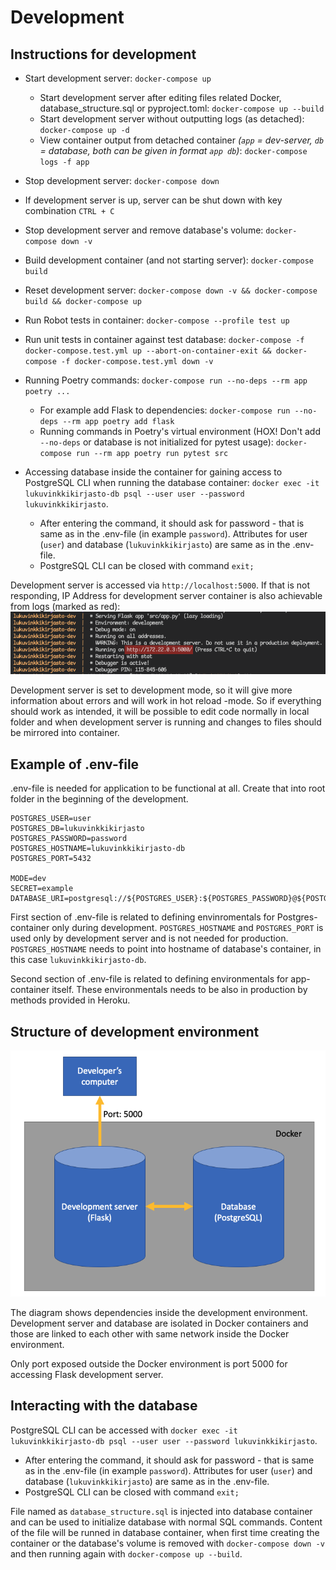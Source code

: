 # Development

## Instructions for development

- Start development server: `docker-compose up`
  - Start development server after editing files related Docker, database_structure.sql or pyproject.toml: `docker-compose up --build`
  - Start development server without outputting logs (as detached): `docker-compose up -d`
  - View container output from detached container _(`app` = dev-server, `db` = database, both can be given in format `app db`)_: `docker-compose logs -f app`
- Stop development server: `docker-compose down`
- If development server is up, server can be shut down with key combination `CTRL + C`
- Stop development server and remove database's volume: `docker-compose down -v`
- Build development container (and not starting server): `docker-compose build`
- Reset development server: `docker-compose down -v && docker-compose build && docker-compose up`
- Run Robot tests in container: `docker-compose --profile test up`
- Run unit tests in container against test database: `docker-compose -f docker-compose.test.yml up --abort-on-container-exit && docker-compose -f docker-compose.test.yml down -v`

- Running Poetry commands: `docker-compose run --no-deps --rm app poetry ...`

  - For example add Flask to dependencies: `docker-compose run --no-deps --rm app poetry add flask`
  - Running commands in Poetry's virtual environment (HOX! Don't add `--no-deps` or database is not initialized for pytest usage): `docker-compose run --rm app poetry run pytest src`

- Accessing database inside the container for gaining access to PostgreSQL CLI when running the database container: `docker exec -it lukuvinkkikirjasto-db psql --user user --password lukuvinkkikirjasto`.
  - After entering the command, it should ask for password - that is same as in the .env-file (in example `password`). Attributes for user (`user`) and database (`lukuvinkkikirjasto`) are same as in the .env-file.
  - PostgreSQL CLI can be closed with command `exit;`

Development server is accessed via `http://localhost:5000`. If that is not responding, IP Address for development server container is also achievable from logs (marked as red):
![Image showing logs](./media/dev-server-ip-for-container.png)

Development server is set to development mode, so it will give more information about errors and will work in hot reload -mode. So if everything should work as intended, it will be possible to edit code normally in local folder and when development server is running and changes to files should be mirrored into container.

## Example of **.env**-file

.env-file is needed for application to be functional at all. Create that into root folder in the beginning of the development.

```
POSTGRES_USER=user
POSTGRES_DB=lukuvinkkikirjasto
POSTGRES_PASSWORD=password
POSTGRES_HOSTNAME=lukuvinkkikirjasto-db
POSTGRES_PORT=5432

MODE=dev
SECRET=example
DATABASE_URI=postgresql://${POSTGRES_USER}:${POSTGRES_PASSWORD}@${POSTGRES_HOSTNAME}:${POSTGRES_PORT}/${POSTGRES_DB}
```

First section of .env-file is related to defining envinromentals for Postgres-container only during development. `POSTGRES_HOSTNAME` and `POSTGRES_PORT` is used only by development server and is not needed for production. `POSTGRES_HOSTNAME` needs to point into hostname of database's container, in this case `lukuvinkkikirjasto-db`.

Second section of .env-file is related to defining environmentals for app-container itself. These environmentals needs to be also in production by methods provided in Heroku.

## Structure of development environment

![Image of stucture](./media/dev-env-structure.png)

The diagram shows dependencies inside the development environment. Development server and database are isolated in Docker containers and those are linked to each other with same network inside the Docker environment.

Only port exposed outside the Docker environment is port 5000 for accessing Flask development server.

## Interacting with the database

PostgreSQL CLI can be accessed with `docker exec -it lukuvinkkikirjasto-db psql --user user --password lukuvinkkikirjasto`.

- After entering the command, it should ask for password - that is same as in the .env-file (in example `password`). Attributes for user (`user`) and database (`lukuvinkkikirjasto`) are same as in the .env-file.
- PostgreSQL CLI can be closed with command `exit;`

File named as `database_structure.sql` is injected into database container and can be used to initialize database with normal SQL commands. Content of the file will be runned in database container, when first time creating the container or the database's volume is removed with `docker-compose down -v` and then running again with `docker-compose up --build`.
